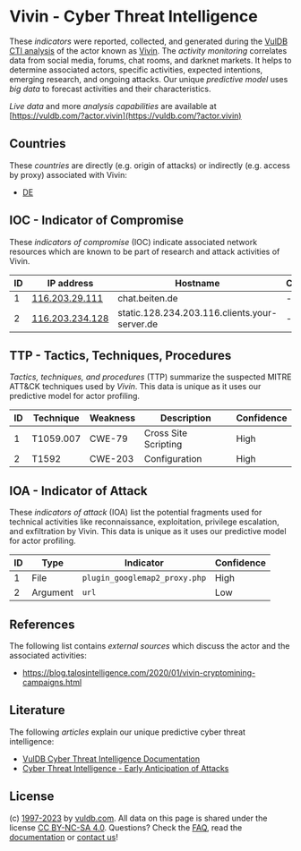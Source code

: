 # Vivin - Cyber Threat Intelligence

These _indicators_ were reported, collected, and generated during the [VulDB CTI analysis](https://vuldb.com/?kb.cti) of the actor known as [Vivin](https://vuldb.com/?actor.vivin). The _activity monitoring_ correlates data from social media, forums, chat rooms, and darknet markets. It helps to determine associated actors, specific activities, expected intentions, emerging research, and ongoing attacks. Our unique _predictive model_ uses _big data_ to forecast activities and their characteristics.

_Live data_ and more _analysis capabilities_ are available at [https://vuldb.com/?actor.vivin](https://vuldb.com/?actor.vivin)

## Countries

These _countries_ are directly (e.g. origin of attacks) or indirectly (e.g. access by proxy) associated with Vivin:

* [DE](https://vuldb.com/?country.de)

## IOC - Indicator of Compromise

These _indicators of compromise_ (IOC) indicate associated network resources which are known to be part of research and attack activities of Vivin.

ID | IP address | Hostname | Campaign | Confidence
-- | ---------- | -------- | -------- | ----------
1 | [116.203.29.111](https://vuldb.com/?ip.116.203.29.111) | chat.beiten.de | - | High
2 | [116.203.234.128](https://vuldb.com/?ip.116.203.234.128) | static.128.234.203.116.clients.your-server.de | - | High

## TTP - Tactics, Techniques, Procedures

_Tactics, techniques, and procedures_ (TTP) summarize the suspected MITRE ATT&CK techniques used by _Vivin_. This data is unique as it uses our predictive model for actor profiling.

ID | Technique | Weakness | Description | Confidence
-- | --------- | -------- | ----------- | ----------
1 | T1059.007 | CWE-79 | Cross Site Scripting | High
2 | T1592 | CWE-203 | Configuration | High

## IOA - Indicator of Attack

These _indicators of attack_ (IOA) list the potential fragments used for technical activities like reconnaissance, exploitation, privilege escalation, and exfiltration by Vivin. This data is unique as it uses our predictive model for actor profiling.

ID | Type | Indicator | Confidence
-- | ---- | --------- | ----------
1 | File | `plugin_googlemap2_proxy.php` | High
2 | Argument | `url` | Low

## References

The following list contains _external sources_ which discuss the actor and the associated activities:

* https://blog.talosintelligence.com/2020/01/vivin-cryptomining-campaigns.html

## Literature

The following _articles_ explain our unique predictive cyber threat intelligence:

* [VulDB Cyber Threat Intelligence Documentation](https://vuldb.com/?kb.cti)
* [Cyber Threat Intelligence - Early Anticipation of Attacks](https://www.scip.ch/en/?labs.20201022)

## License

(c) [1997-2023](https://vuldb.com/?kb.changelog) by [vuldb.com](https://vuldb.com/?kb.about). All data on this page is shared under the license [CC BY-NC-SA 4.0](https://creativecommons.org/licenses/by-nc-sa/4.0/). Questions? Check the [FAQ](https://vuldb.com/?kb.faq), read the [documentation](https://vuldb.com/?kb) or [contact us](https://vuldb.com/?contact)!
